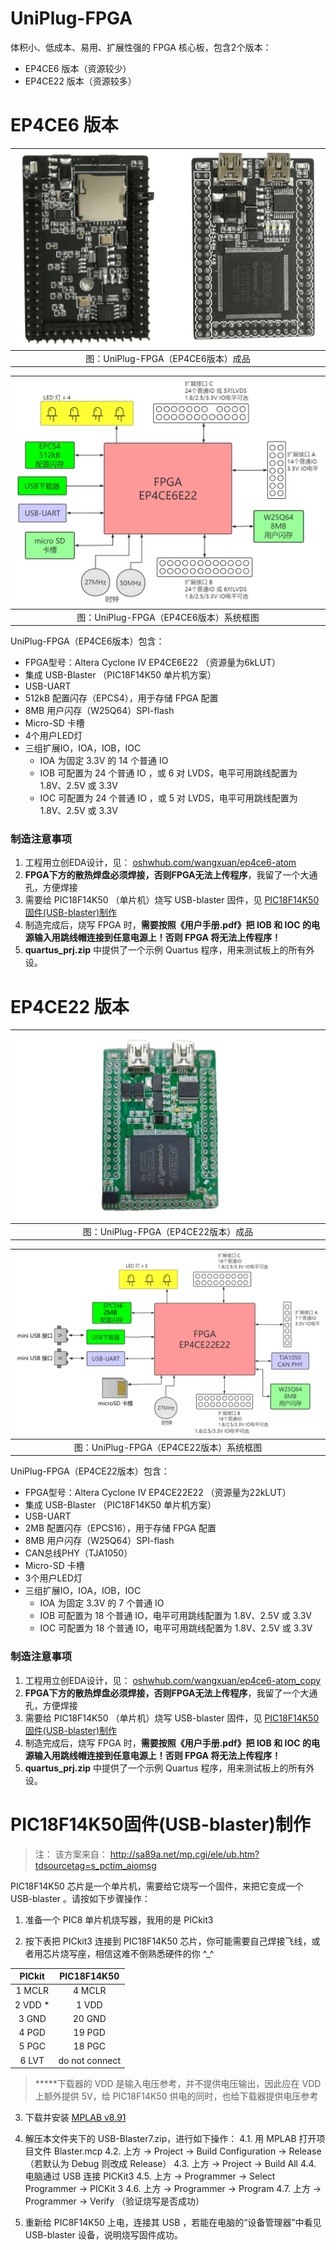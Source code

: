 UniPlug-FPGA
===========================

体积小、低成本、易用、扩展性强的 FPGA 核心板，包含2个版本：

* EP4CE6 版本（资源较少）
* EP4CE22 版本（资源较多）




# EP4CE6 版本

| ![成品照片](./EP4CE6/board.png)         |
| :-------------------------------------: |
|   图：UniPlug-FPGA（EP4CE6版本）成品    |

| ![系统框图](./EP4CE6/diagram.png)         |
| :---------------------------------------: |
|  图：UniPlug-FPGA（EP4CE6版本）系统框图   |

UniPlug-FPGA（EP4CE6版本）包含：

* FPGA型号：Altera Cyclone IV EP4CE6E22 （资源量为6kLUT）
* 集成 USB-Blaster （PIC18F14K50 单片机方案）
* USB-UART
* 512kB 配置闪存（EPCS4），用于存储 FPGA 配置
* 8MB 用户闪存（W25Q64）SPI-flash
* Micro-SD 卡槽
* 4个用户LED灯
* 三组扩展IO，IOA，IOB，IOC
  * IOA 为固定 3.3V 的 14 个普通 IO
  * IOB 可配置为 24 个普通 IO ，或 6 对 LVDS，电平可用跳线配置为 1.8V、2.5V 或 3.3V 
  * IOC 可配置为 24 个普通 IO ，或 5 对 LVDS，电平可用跳线配置为 1.8V、2.5V 或 3.3V 

### 制造注意事项

1. 工程用立创EDA设计，见： [oshwhub.com/wangxuan/ep4ce6-atom](https://oshwhub.com/wangxuan/ep4ce6-atom)
2. **FPGA下方的散热焊盘必须焊接，否则FPGA无法上传程序**，我留了一个大通孔，方便焊接
3. 需要给 PIC18F14K50 （单片机）烧写 USB-blaster 固件，见 [PIC18F14K50固件(USB-blaster)制作](#PIC18F14K50固件(USB-blaster)制作)
4. 制造完成后，烧写 FPGA 时，**需要按照《用户手册.pdf》把 IOB 和 IOC 的电源输入用跳线帽连接到任意电源上！否则 FPGA 将无法上传程序！**
4. **quartus_prj.zip** 中提供了一个示例 Quartus 程序，用来测试板上的所有外设。




# EP4CE22 版本

| ![成品照片](./EP4CE22/board.png)         |
| :--------------------------------------: |
|   图：UniPlug-FPGA（EP4CE22版本）成品    |

| ![系统框图](./EP4CE22/diagram.png)         |
| :----------------------------------------: |
|  图：UniPlug-FPGA（EP4CE22版本）系统框图   |

UniPlug-FPGA（EP4CE22版本）包含：

* FPGA型号：Altera Cyclone IV EP4CE22E22 （资源量为22kLUT）
* 集成 USB-Blaster （PIC18F14K50 单片机方案）
* USB-UART
* 2MB 配置闪存（EPCS16），用于存储 FPGA 配置
* 8MB 用户闪存（W25Q64）SPI-flash
* CAN总线PHY（TJA1050）
* Micro-SD 卡槽
* 3个用户LED灯
* 三组扩展IO，IOA，IOB，IOC
  * IOA 为固定 3.3V 的 7 个普通 IO
  * IOB 可配置为 18 个普通 IO，电平可用跳线配置为 1.8V、2.5V 或 3.3V 
  * IOC 可配置为 18 个普通 IO，电平可用跳线配置为 1.8V、2.5V 或 3.3V 

### 制造注意事项

1. 工程用立创EDA设计，见： [oshwhub.com/wangxuan/ep4ce6-atom_copy](https://oshwhub.com/wangxuan/ep4ce6-atom_copy)
2. **FPGA下方的散热焊盘必须焊接，否则FPGA无法上传程序**，我留了一个大通孔，方便焊接
3. 需要给 PIC18F14K50 （单片机）烧写 USB-blaster 固件，见 [PIC18F14K50固件(USB-blaster)制作](#PIC18F14K50固件(USB-blaster)制作)
4. 制造完成后，烧写 FPGA 时，**需要按照《用户手册.pdf》把 IOB 和 IOC 的电源输入用跳线帽连接到任意电源上！否则 FPGA 将无法上传程序！**
4. **quartus_prj.zip** 中提供了一个示例 Quartus 程序，用来测试板上的所有外设。




# PIC18F14K50固件(USB-blaster)制作

> ﻿﻿注： 该方案来自： http://sa89a.net/mp.cgi/ele/ub.htm?tdsourcetag=s_pctim_aiomsg


PIC18F14K50 芯片是一个单片机，需要给它烧写一个固件，来把它变成一个 USB-blaster 。请按如下步骤操作：


1. 准备一个 PIC8 单片机烧写器，我用的是 PICkit3


2. 按下表把 PICkit3 连接到 PIC18F14K50 芯片，你可能需要自己焊接飞线，或者用芯片烧写座，相信这难不倒熟悉硬件的你 ^_^


|  PICkit      |   PIC18F14K50  |
| :----------: | :----------:   |
|  1 MCLR      |   4  MCLR      |
|  2 VDD *     |   1  VDD       |
|  3 GND       |   20 GND       |
|  4 PGD       |   19 PGD       |
|  5 PGC       |   18 PGC       |
|  6 LVT       | do not connect |

> **\***下载器的 VDD 是输入电压参考，并不提供电压输出，因此应在 VDD 上额外提供 5V，给 PIC18F14K50 供电的同时，也给下载器提供电压参考


3. 下载并安装 [MPLAB v8.91](https://www.microchip.com/en-us/development-tools-tools-and-software/mplab-ecosystem-downloads-archive)


4. 解压本文件夹下的 USB-Blaster7.zip，进行如下操作：
4.1. 用 MPLAB 打开项目文件 Blaster.mcp
4.2. 上方 -> Project -> Build Configuration -> Release （若默认为 Debug 则改成 Release）
4.3. 上方 -> Project -> Build All
4.4. 电脑通过 USB 连接 PICKit3
4.5. 上方 -> Programmer -> Select Programmer -> PICKit 3 
4.6. 上方 -> Programmer -> Program
4.7. 上方 -> Programmer -> Verify （验证烧写是否成功）


5. 重新给 PIC8F14K50 上电，连接其 USB ，若能在电脑的“设备管理器”中看见 USB-blaster 设备，说明烧写固件成功。
